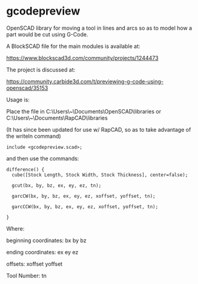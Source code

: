 # gcodepreview
OpenSCAD library for moving a tool in lines and arcs so as to model how a part would be cut using G-Code.

A BlockSCAD file for the main modules is available at:

https://www.blockscad3d.com/community/projects/1244473

The project is discussed at:

https://community.carbide3d.com/t/previewing-g-code-using-openscad/35153

Usage is:

Place the file in C:\Users\\\~\Documents\OpenSCAD\libraries or C:\Users\\\~\Documents\RapCAD\libraries

(It has since been updated for use w/ RapCAD, so as to take advantage of the writeln command)

    include <gcodepreview.scad>;

and then use the commands:

    difference() {
      cube([Stock Length, Stock Width, Stock Thickness], center=false);

      gcut(bx, by, bz, ex, ey, ez, tn);

      garcCW(bx, by, bz, ex, ey, ez, xoffset, yoffset, tn);

      garcCCW(bx, by, bz, ex, ey, ez, xoffset, yoffset, tn);
  
    }

Where:
 
beginning coordinates:
  bx
  by
  bz

ending coordinates:
  ex
  ey
  ez
  
offsets:
  xoffset
  yoffset
  
Tool Number:
  tn
